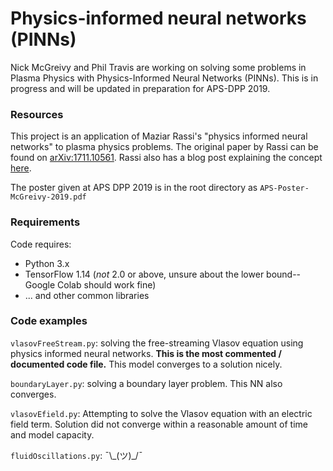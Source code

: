 # Physics-informed neural networks (PINNs)

Nick McGreivy and Phil Travis are working on solving some problems in Plasma Physics with Physics-Informed Neural Networks (PINNs). This is in progress and will be updated in preparation for APS-DPP 2019.

### Resources
This project is an application of Maziar Rassi's "physics informed neural networks" to plasma physics problems. The original paper by Rassi can be found on [arXiv:1711.10561](https://arxiv.org/abs/1711.10561). Rassi also has a blog post explaining the concept [here](http://www.dam.brown.edu/people/mraissi/research/1_physics_informed_neural_networks/).

The poster given at APS DPP 2019 is in the root directory as `APS-Poster-McGreivy-2019.pdf`

### Requirements
Code requires:

* Python 3.x
* TensorFlow 1.14 (*not* 2.0 or above, unsure about the lower bound--Google Colab should work fine)
* ... and other common libraries

### Code examples
`vlasovFreeStream.py`: solving the free-streaming Vlasov equation using physics informed neural networks. __This is the most commented / documented code file.__ This model converges to a solution nicely.

`boundaryLayer.py`: solving a boundary layer problem. This NN also converges.

`vlasovEfield.py`: Attempting to solve the Vlasov equation with an electric field term. Solution did not converge within a reasonable amount of time and model capacity.

`fluidOscillations.py`: ¯\\\_(ツ)_/¯ 